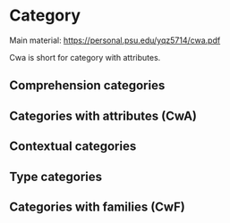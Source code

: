# Category

Main material: https://personal.psu.edu/yqz5714/cwa.pdf

Cwa is short for category with attributes. 

## Comprehension categories

## Categories with attributes (CwA)

## Contextual categories

## Type categories

## Categories with families (CwF)
